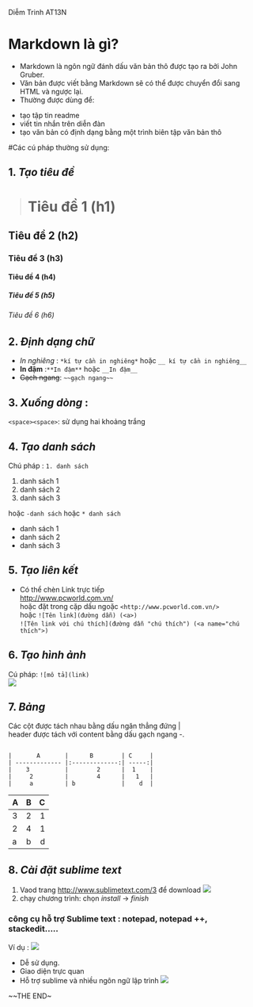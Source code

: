 Diễm Trinh
AT13N

#  Markdown là gì?
- Markdown là ngôn ngữ đánh dấu văn bản thô được tạo ra bởi John Gruber. 
- Văn bản được viết bằng Markdown sẽ có thể được chuyển đổi sang HTML và ngược lại.
- Thường được dùng để:
 * tạo tập tin readme
 * viết tin nhắn trên diễn đàn
 * tạo văn bản có định dạng bằng một trình biên tập văn bản thô    
 
#Các cú pháp thường sử dụng:  

## 1. *Tạo tiêu đề*
> # Tiêu đề 1 (h1)  
## Tiêu đề 2 (h2)  
### Tiêu đề 3 (h3)  
#### Tiêu đề 4 (h4)  
##### Tiêu đề 5 (h5)  
###### Tiêu đề 6 (h6)

## 2. *Định dạng chữ*
* *In nghiêng* : `*kí tự cần in nghiêng*` hoặc  `__ kí tự cần in nghiêng__`  
* **In đậm** :`**In đậm**` hoặc `__In đậm__`  
* ~~Gạch ngang~~: `~~gạch ngang~~`  

## 3. *Xuống dòng* :  
`<space><space>`: sử dụng hai khoảng trắng
## 4. *Tạo danh sách*  
Chú pháp : `1. danh sách `

1. danh sách 1
2. danh sách 2
3. danh sách 3

hoặc `-danh sách` hoặc `* danh sách`
- danh sách 1
- danh sách 2
- danh sách 3

## 5. *Tạo liên kết*
- Có thể chèn Link trực tiếp  
http://www.pcworld.com.vn/  
hoặc đặt trong cặp dấu ngoặc
`<http://www.pcworld.com.vn/>`  
hoặc
`![Tên link](đường dẫn) (<a>)`    
`![Tên link với chú thích](đường dẫn "chú thích") (<a name="chú thích">)`    

## 6. *Tạo hình ảnh*  
Cú pháp: `![mô tả](link)`  
![](http://tophinhanhdep.net/wp-content/uploads/2016/01/anh-troll-facebook-14.jpg)

##  7. *Bảng*
 Các cột được tách nhau bằng dấu ngăn thẳng đứng |   
 header được tách với content bằng dấu gạch ngang -.
  ~~~
  
|       A       |      B        | C     |
| ------------- |:-------------:| -----:|
|    3          |        2      |  1    |
|     2         |        4      |   1   |
|     a         | b             |    d  |
~~~
|       A       |      B        | C     |
| ------------- |:-------------:| -----:|
|    3          |        2      |  1    |
|     2         |        4      |   1   |
|     a         | b             |    d  |
## 8. *Cài đặt sublime text*
 1. Vaod trang http://www.sublimetext.com/3 để download
![](http://www.guidingtech.com/assets/postimages/2014/01/Download-Sublime-Text-2.png)
 2. chạy chương trình: chọn *install* -> *finish*
 
 ### công cụ hỗ trợ Sublime text : notepad, notepad ++, stackedit.....  
 Ví dụ :
 ![](https://duyanhweb.com/wp-content/uploads/notepad-la-gi-.jpg)
 - Dễ sử dụng.
 - Giao diện trực quan
 - Hỗ trợ sublime và nhiều ngôn ngữ lập trình
 ![](http://mualinhkien.vn/profiles/mualinhkienvn/uploads/attach/thumbnail/1456581382_cfree.jpg)
 
 ~~THE END~
 
